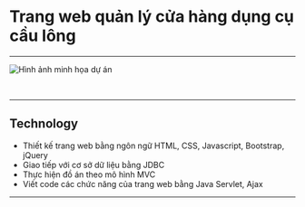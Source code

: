 # Trang web quản lý cửa hàng dụng cụ cầu lông 
---




![Hình ảnh minh họa dự án](https://static.fbshop.vn/wp-content/uploads/2024/01/Banner-website-6-min.webp)

<p>&nbsp;</p>

---

## Technology
-	Thiết kế trang web bằng ngôn ngữ HTML, CSS, Javascript, Bootstrap, jQuery
-	Giao tiếp với cơ sở dữ liệu bằng JDBC
-	Thực hiện đồ án theo mô hình MVC
-	Viết code các chức năng của trang web bằng Java Servlet, Ajax

---


